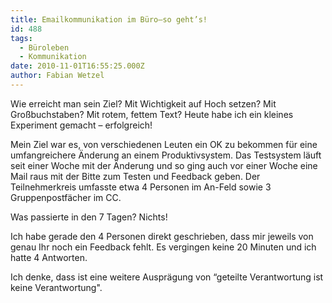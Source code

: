 ```yaml
---
title: Emailkommunikation im Büro–so geht’s!
id: 488
tags:
  - Büroleben
  - Kommunikation
date: 2010-11-01T16:55:25.000Z
author: Fabian Wetzel
---
```


Wie erreicht man sein Ziel? Mit Wichtigkeit auf Hoch setzen? Mit Großbuchstaben? Mit rotem, fettem Text? Heute habe ich ein kleines Experiment gemacht – erfolgreich!

Mein Ziel war es, von verschiedenen Leuten ein OK zu bekommen für eine umfangreichere Änderung an einem Produktivsystem. Das Testsystem läuft seit einer Woche mit der Änderung und so ging auch vor einer Woche eine Mail raus mit der Bitte zum Testen und Feedback geben. Der Teilnehmerkreis umfasste etwa 4 Personen im An-Feld sowie 3 Gruppenpostfächer im CC.

Was passierte in den 7 Tagen? Nichts!

Ich habe gerade den 4 Personen direkt geschrieben, dass mir jeweils von genau Ihr noch ein Feedback fehlt. Es vergingen keine 20 Minuten und ich hatte 4 Antworten.

Ich denke, dass ist eine weitere Ausprägung von “geteilte Verantwortung ist keine Verantwortung".
